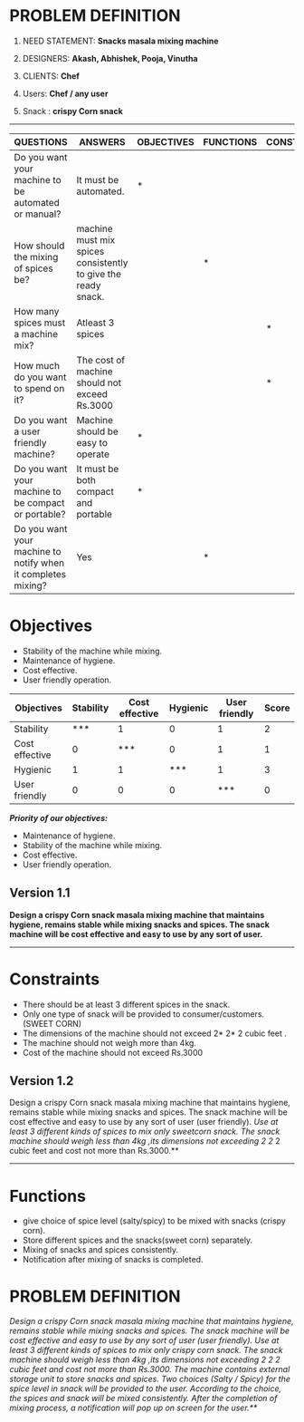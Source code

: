 # PROBLEM DEFINITION

 1. NEED STATEMENT: **Snacks masala mixing machine**

 2. DESIGNERS: **Akash, Abhishek, Pooja, Vinutha**

 3. CLIENTS: **Chef**

 4. Users: **Chef / any user**

 5. Snack : **crispy Corn snack**

***

|QUESTIONS|ANSWERS|OBJECTIVES|FUNCTIONS|CONSTRAINTS|
|--|--|--|--|--|
|Do you want your machine to be automated or manual?|It must be automated.|*|||
|How should the mixing of spices be?|machine must mix spices consistently to give the ready snack.||*||
|How many spices must a machine mix?|Atleast 3 spices|||*|
|How much do you want to spend on it?|The cost of machine should not exceed Rs.3000|||*|
|Do you want a user friendly machine?|Machine should be easy to operate|*|||
|Do you want your machine to be compact or portable?|It must be both compact and portable|*|||
|Do you want your machine to notify when it completes mixing?|Yes||*||


# Objectives 

* Stability of the machine while mixing.
* Maintenance of hygiene.
* Cost effective.
* User friendly operation.


|Objectives |Stability |Cost effective |Hygienic |User friendly |Score|
|--|--|--|--|--|--|
|Stability|***|1|0|1|2|
|Cost effective |0|***|0|1|1|
|Hygienic |1|1|***|1|3|
|User friendly |0|0|0|***|0|

_**Priority of our objectives:**_

* Maintenance of hygiene.
* Stability of the machine while mixing.
* Cost effective.
* User friendly operation.


## Version 1.1

**Design a crispy Corn snack masala mixing machine that maintains hygiene,  remains stable while mixing snacks and spices. The snack machine will be cost effective and easy to use by any sort of user.**


***
# Constraints

* There should be at least 3 different spices in the snack.
* Only one type of snack will be provided to consumer/customers.(SWEET CORN)
* The dimensions of the machine should not exceed 2* 2* 2 cubic feet .
* The machine should not weigh more than 4kg.
* Cost of the machine should not exceed Rs.3000

## Version 1.2

 Design a crispy Corn snack masala mixing machine that maintains hygiene,  remains stable while mixing snacks and spices. The snack machine will be cost effective and easy to use by any sort of user (user friendly). **Use at least 3 different kinds of spices to mix only sweetcorn snack. The snack machine should weigh less than 4kg ,its dimensions not exceeding      2* 2* 2 cubic feet and cost not more than Rs.3000.**


***


# Functions 

* give choice of spice level (salty/spicy) to be mixed with snacks (crispy corn).
*  Store different spices and the snacks(sweet corn) separately.
* Mixing of snacks and spices consistently.
* Notification after mixing of snacks is completed.

# PROBLEM DEFINITION


_**Design a crispy Corn snack masala mixing machine that maintains hygiene,  remains stable while mixing snacks and spices. The snack machine will be cost effective and easy to use by any sort of user (user friendly). Use at least 3 different kinds of spices to mix only crispy corn snack. The snack machine should weigh less than 4kg ,its dimensions not exceeding 2* 2* 2 cubic feet and cost not more than Rs.3000. The machine contains external storage unit to store snacks and spices. Two choices (Salty / Spicy) for the spice level in snack will be provided to the user. According to the choice, the spices and snack will be mixed consistently. After the completion of mixing process, a notification will pop up on screen for the user.**_
